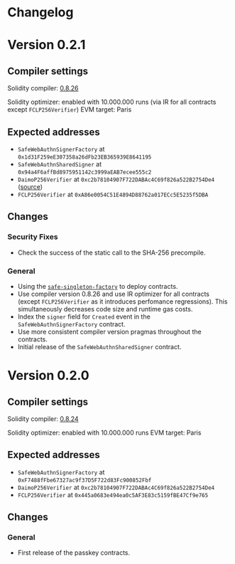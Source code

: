 # Changelog

# Version 0.2.1

## Compiler settings

Solidity compiler: [0.8.26](https://github.com/ethereum/solidity/releases/tag/v0.8.26)

Solidity optimizer: enabled with 10.000.000 runs (via IR for all contracts except `FCLP256Verifier`)
EVM target: Paris

## Expected addresses

- `SafeWebAuthnSignerFactory` at `0x1d31F259eE307358a26dFb23EB365939E8641195`
- `SafeWebAuthnSharedSigner` at `0x94a4F6affBd8975951142c3999aEAB7ecee555c2`
- `DaimoP256Verifier` at `0xc2b78104907F722DABAc4C69f826a522B2754De4` ([source](https://p256.eth.limo/))
- `FCLP256Verifier` at `0xA86e0054C51E4894D88762a017ECc5E5235f5DBA`

## Changes

### Security Fixes

- Check the success of the static call to the SHA-256 precompile.

### General

- Using the [`safe-singleton-factory`](https://github.com/safe-global/safe-singleton-factory) to deploy contracts.
- Use compiler version 0.8.26 and use IR optimizer for all contracts (except `FCLP256Verifier` as it introduces perfomance regressions). This simultaneously decreases code size and runtime gas costs.
- Index the `signer` field for `Created` event in the `SafeWebAuthnSignerFactory` contract.
- Use more consistent compiler version pragmas throughout the contracts.
- Initial release of the `SafeWebAuthnSharedSigner` contract.

# Version 0.2.0

## Compiler settings

Solidity compiler: [0.8.24](https://github.com/ethereum/solidity/releases/tag/v0.8.24)

Solidity optimizer: enabled with 10.000.000 runs
EVM target: Paris

## Expected addresses

- `SafeWebAuthnSignerFactory` at `0xF7488fFbe67327ac9f37D5F722d83Fc900852Fbf`
- `DaimoP256Verifier` at `0xc2b78104907F722DABAc4C69f826a522B2754De4`
- `FCLP256Verifier` at `0x445a0683e494ea0c5AF3E83c5159fBE47Cf9e765`

## Changes

### General

- First release of the passkey contracts.
